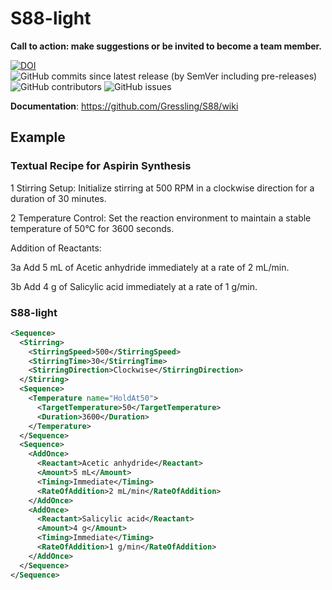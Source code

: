 # S88-light

**Call to action: make suggestions or be invited to become a team member.**

[![DOI](https://zenodo.org/badge/664350527.svg)](https://zenodo.org/badge/latestdoi/664350527)
![GitHub commits since latest release (by SemVer including pre-releases)](https://img.shields.io/github/commits-since/Gressling/S88/3-alpha)
![GitHub contributors](https://img.shields.io/github/contributors/Gressling/S88)
![GitHub issues](https://img.shields.io/github/issues/Gressling/S88)

**Documentation**: https://github.com/Gressling/S88/wiki
## Example

### Textual Recipe for Aspirin Synthesis
1 Stirring Setup: Initialize stirring at 500 RPM in a clockwise direction for a duration of 30 minutes.

2 Temperature Control: Set the reaction environment to maintain a stable temperature of 50°C for 3600 seconds.

Addition of Reactants:

3a   Add 5 mL of Acetic anhydride immediately at a rate of 2 mL/min.

3b   Add 4 g of Salicylic acid immediately at a rate of 1 g/min.

### S88-light

~~~ xml
<Sequence>
  <Stirring>
    <StirringSpeed>500</StirringSpeed>
    <StirringTime>30</StirringTime>
    <StirringDirection>Clockwise</StirringDirection>
  </Stirring>
  <Sequence>
    <Temperature name="HoldAt50">
      <TargetTemperature>50</TargetTemperature>
      <Duration>3600</Duration>
    </Temperature>
  </Sequence>
  <Sequence>
    <AddOnce>
      <Reactant>Acetic anhydride</Reactant>
      <Amount>5 mL</Amount>
      <Timing>Immediate</Timing>
      <RateOfAddition>2 mL/min</RateOfAddition>
    </AddOnce>
    <AddOnce>
      <Reactant>Salicylic acid</Reactant>
      <Amount>4 g</Amount>
      <Timing>Immediate</Timing>
      <RateOfAddition>1 g/min</RateOfAddition>
    </AddOnce>
  </Sequence>
</Sequence>
~~~

